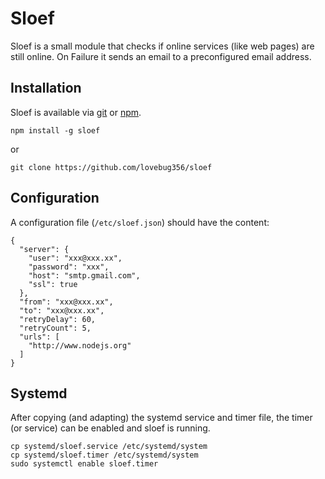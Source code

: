 # Sloef

Sloef is a small module that checks if online services (like web pages) are still online. On Failure it sends an email to a preconfigured email address.

## Installation

Sloef is available via [git](https://github.com/lovebug356/sloef) or [npm](https://www.npmjs.org/package/sloef).

`npm install -g sloef`

or

`git clone https://github.com/lovebug356/sloef`

## Configuration

A configuration file (`/etc/sloef.json`) should have the content:
```
{
  "server": {
    "user": "xxx@xxx.xx",
    "password": "xxx",
    "host": "smtp.gmail.com",
    "ssl": true
  },
  "from": "xxx@xxx.xx",
  "to": "xxx@xxx.xx",
  "retryDelay": 60,
  "retryCount": 5,
  "urls": [
    "http://www.nodejs.org"
  ]
}
```

## Systemd

After copying (and adapting) the systemd service and timer file, the timer (or service) can be enabled and sloef is running.
```
cp systemd/sloef.service /etc/systemd/system
cp systemd/sloef.timer /etc/systemd/system
sudo systemctl enable sloef.timer
```
